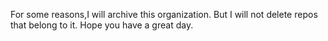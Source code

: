For some reasons,I will archive this organization.
But I will not delete repos that belong to it.
Hope you have a great day.
